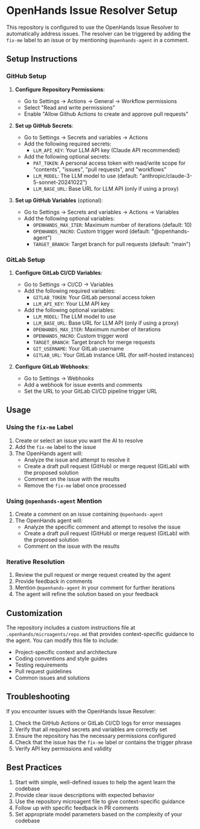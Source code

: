 # OpenHands Issue Resolver Setup

This repository is configured to use the OpenHands Issue Resolver to automatically address issues. The resolver can be triggered by adding the `fix-me` label to an issue or by mentioning `@openhands-agent` in a comment.

## Setup Instructions

### GitHub Setup

1. **Configure Repository Permissions**:
   - Go to Settings -> Actions -> General -> Workflow permissions
   - Select "Read and write permissions"
   - Enable "Allow Github Actions to create and approve pull requests"

2. **Set up GitHub Secrets**:
   - Go to Settings -> Secrets and variables -> Actions
   - Add the following required secrets:
     - `LLM_API_KEY`: Your LLM API key (Claude API recommended)
   - Add the following optional secrets:
     - `PAT_TOKEN`: A personal access token with read/write scope for "contents", "issues", "pull requests", and "workflows"
     - `LLM_MODEL`: The LLM model to use (default: "anthropic/claude-3-5-sonnet-20241022")
     - `LLM_BASE_URL`: Base URL for LLM API (only if using a proxy)

3. **Set up GitHub Variables** (optional):
   - Go to Settings -> Secrets and variables -> Actions -> Variables
   - Add the following optional variables:
     - `OPENHANDS_MAX_ITER`: Maximum number of iterations (default: 10)
     - `OPENHANDS_MACRO`: Custom trigger word (default: "@openhands-agent")
     - `TARGET_BRANCH`: Target branch for pull requests (default: "main")

### GitLab Setup

1. **Configure GitLab CI/CD Variables**:
   - Go to Settings -> CI/CD -> Variables
   - Add the following required variables:
     - `GITLAB_TOKEN`: Your GitLab personal access token
     - `LLM_API_KEY`: Your LLM API key
   - Add the following optional variables:
     - `LLM_MODEL`: The LLM model to use
     - `LLM_BASE_URL`: Base URL for LLM API (only if using a proxy)
     - `OPENHANDS_MAX_ITER`: Maximum number of iterations
     - `OPENHANDS_MACRO`: Custom trigger word
     - `TARGET_BRANCH`: Target branch for merge requests
     - `GIT_USERNAME`: Your GitLab username
     - `GITLAB_URL`: Your GitLab instance URL (for self-hosted instances)

2. **Configure GitLab Webhooks**:
   - Go to Settings -> Webhooks
   - Add a webhook for issue events and comments
   - Set the URL to your GitLab CI/CD pipeline trigger URL

## Usage

### Using the `fix-me` Label

1. Create or select an issue you want the AI to resolve
2. Add the `fix-me` label to the issue
3. The OpenHands agent will:
   - Analyze the issue and attempt to resolve it
   - Create a draft pull request (GitHub) or merge request (GitLab) with the proposed solution
   - Comment on the issue with the results
   - Remove the `fix-me` label once processed

### Using `@openhands-agent` Mention

1. Create a comment on an issue containing `@openhands-agent`
2. The OpenHands agent will:
   - Analyze the specific comment and attempt to resolve the issue
   - Create a draft pull request (GitHub) or merge request (GitLab) with the proposed solution
   - Comment on the issue with the results

### Iterative Resolution

1. Review the pull request or merge request created by the agent
2. Provide feedback in comments
3. Mention `@openhands-agent` in your comment for further iterations
4. The agent will refine the solution based on your feedback

## Customization

The repository includes a custom instructions file at `.openhands/microagents/repo.md` that provides context-specific guidance to the agent. You can modify this file to include:

- Project-specific context and architecture
- Coding conventions and style guides
- Testing requirements
- Pull request guidelines
- Common issues and solutions

## Troubleshooting

If you encounter issues with the OpenHands Issue Resolver:

1. Check the GitHub Actions or GitLab CI/CD logs for error messages
2. Verify that all required secrets and variables are correctly set
3. Ensure the repository has the necessary permissions configured
4. Check that the issue has the `fix-me` label or contains the trigger phrase
5. Verify API key permissions and validity

## Best Practices

1. Start with simple, well-defined issues to help the agent learn the codebase
2. Provide clear issue descriptions with expected behavior
3. Use the repository microagent file to give context-specific guidance
4. Follow up with specific feedback in PR comments
5. Set appropriate model parameters based on the complexity of your codebase